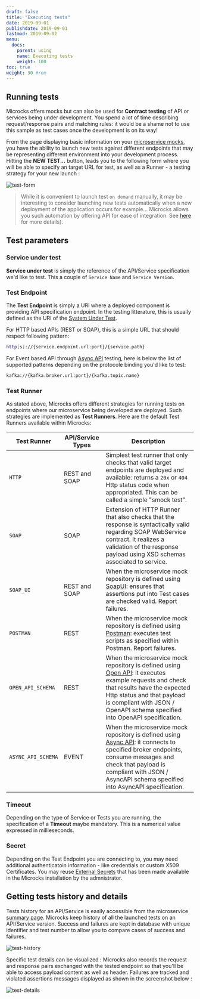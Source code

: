 ```yaml
---
draft: false
title: "Executing tests"
date: 2019-09-01
publishdate: 2019-09-01
lastmod: 2019-09-02
menu:
  docs:
    parent: using
    name: Executing tests
    weight: 100
toc: true
weight: 30 #rem
---
```


## Running tests
			
Microcks offers mocks but can also be used for **Contract testing** of API or services being under development. You spend a lot of time describing request/response pairs and matching rules: it would be a shame not to use this sample as test cases once the development is on its way!
			
From the page displaying basic information on your [microservice mocks](../mocks/#mocks-info), you have the ability to launch new tests against different endpoints that may be representing different environment into your development process. Hitting the <b>NEW TEST...</b> button, leads you to the following form where you will be able to specify an target URL for test, as well as a Runner - a testing strategy for your new launch :
			
![test-form](/images/test-form.png)
			
> While it is convenient to launch test `on demand` manually, it may be interesting to consider launching new tests automatically when a new deployment of the application occurs for example... Microcks allows you such automation by offering API for ease of integration. See [here](../../automating/api/) for more details).
			
## Test parameters

### Service under test

**Service under test** is simply the reference of the API/Service specification we'd like to test. This a couple of `Service Name` and `Service Version`.

### Test Endpoint

The **Test Endpoint** is simply a URI where a deployed component is providing API specification endpoint. In the testing litterature, this is usually defined as the URI of the [System Under Test](https://en.wikipedia.org/wiki/System_under_test).

For HTTP based APIs (REST or SOAP), this is a simple URL that should respect following pattern:

```sh
http[s]://{service.endpoint.url:port}/{service.path}
```

For Event based API through [Async API](../asyncapi) testing, here is below the list of supported patterns depending on the protocole binding you'd like to test:

```sh
kafka://{kafka.broker.url:port}/{kafka.topic.name}
```

### Test Runner

As stated above, Microcks offers different strategies for running tests on endpoints where our microservice being developed are deployed. Such strategies are implemented as <b>Test Runners</b>. Here are the default Test Runners available within Microcks:
			
| Test Runner | API/Service Types | Description |
| ----------- | ----------------- | ----------- |
| `HTTP` | REST and SOAP | Simplest test runner that only checks that valid target endpoints are deployed and available: returns a `20x` or `404` Http status code when appropriated. This can be called a simple "smock test". |
| `SOAP` | SOAP | Extension of HTTP Runner that also checks that the response is syntactically valid regarding SOAP WebService contract. It realizes a validation of the response payload using XSD schemas associated to service. |
| `SOAP_UI` | REST and SOAP | When the microservice mock repository is defined using [SoapUI](../soapui): ensures that assertions put into Test cases are checked valid. Report failures.| 
| `POSTMAN` | REST | When the microservice mock repository is defined using [Postman](../postman): executes test scripts as specified within Postman. Report failures.| 
| `OPEN_API_SCHEMA`|  REST | When the microservice mock repository is defined using [Open API](../openapi): it executes example requests and check that results have the expected Http status and that payload is compliant with JSON / OpenAPI schema specified into OpenAPI specification.| 
| `ASYNC_API_SCHEMA`|  EVENT | When the microservice mock repository is defined using [Async API](../asyncapi): it connects to specified broker endpoints, consume messages and check that payload is compliant with JSON / AsyncAPI schema specified into AsyncAPI specification.| 

### Timeout

Depending on the type of Service or Tests you are running, the specification of a **Timeout** maybe mandatory. This is a numerical value expressed in millieseconds.

### Secret

Depending on the Test Endpoint you are connecting to, you may need additional authenticatoin information - like credentials or custom X509 Certificates. You may reuse [External Secrets](../administrating/secrets) that has been made available in the Microcks installation by the admnistrator.

## Getting tests history and details

Tests history for an API/Service is easily accessible from the microservice [summary page](../mocks/#mocks-info). Microcks keep history of all the launched tests on an API/Service version. Success and failures are kept in database with unique identifier and test number to allow you to compare cases of success and failures.
			
![test-history](/images/test-history.png)
			
Specific test details can be visualized : Microcks also records the request and response pairs exchanged with the tested endpoint so that you'll be able to access payload content as well as header. Failures are tracked and violated assertions messages displayed as shown in the screenshot below :
			
![test-details](/images/test-details.png)
